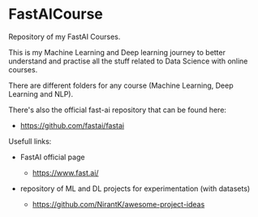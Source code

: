 # FastAICourse
Repository of my FastAI Courses.

This is my Machine Learning and Deep learning journey to better understand and practise all the stuff related to Data Science with online courses.

There are different folders for any course (Machine Learning, Deep Learning and NLP).

There's also the official fast-ai repository that can be found here:

- https://github.com/fastai/fastai



Usefull links:

- FastAI official page
  - https://www.fast.ai/

- repository of ML and DL projects for experimentation (with datasets)
  - https://github.com/NirantK/awesome-project-ideas



